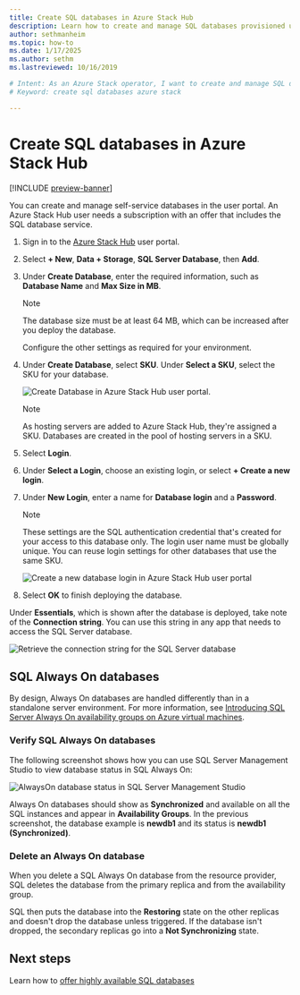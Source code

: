 ```yaml
---
title: Create SQL databases in Azure Stack Hub
description: Learn how to create and manage SQL databases provisioned using the SQL resource provider adapter.
author: sethmanheim
ms.topic: how-to
ms.date: 1/17/2025
ms.author: sethm
ms.lastreviewed: 10/16/2019

# Intent: As an Azure Stack operator, I want to create and manage SQL databases provisiuoned using the SQL resource provider adapter.
# Keyword: create sql databases azure stack

---
```


# Create SQL databases in Azure Stack Hub

[!INCLUDE [preview-banner](../includes/sql-mysql-rp-limit-access.md)]

You can create and manage self-service databases in the user portal. An Azure Stack Hub user needs a subscription with an offer that includes the SQL database service.

1. Sign in to the [Azure Stack Hub](azure-stack-overview.md) user portal.
1. Select **+ New**, **Data + Storage**, **SQL Server Database**, then **Add**.
1. Under **Create Database**, enter the required information, such as **Database Name** and **Max Size in MB**.

   > [!NOTE]
   > The database size must be at least 64 MB, which can be increased after you deploy the database.

   Configure the other settings as required for your environment.

1. Under **Create Database**, select **SKU**. Under **Select a SKU**, select the SKU for your database.

   ![Create Database in Azure Stack Hub user portal.](./media/azure-stack-sql-rp-deploy/newsqldba.png)

   > [!NOTE]
   > As hosting servers are added to Azure Stack Hub, they're assigned a SKU. Databases are created in the pool of hosting servers in a SKU.

1. Select **Login**.
1. Under **Select a Login**, choose an existing login, or select **+ Create a new login**.
1. Under **New Login**, enter a name for **Database login** and a **Password**.

   > [!NOTE]
   > These settings are the SQL authentication credential that's created for your access to this database only. The login user name must be globally unique. You can reuse login settings for other databases that use the same SKU.

   ![Create a new database login in Azure Stack Hub user portal](./media/azure-stack-sql-rp-deploy/create-new-login-a.png)

1. Select **OK** to finish deploying the database.

Under **Essentials**, which is shown after the database is deployed, take note of the **Connection string**. You can use this string in any app that needs to access the SQL Server database.

![Retrieve the connection string for the SQL Server database](./media/azure-stack-sql-rp-deploy/sql-db-settings-a.png)

## SQL Always On databases

By design, Always On databases are handled differently than in a standalone server environment. For more information, see [Introducing SQL Server Always On availability groups on Azure virtual machines](/azure/azure-sql/virtual-machines/windows/availability-group-overview).

### Verify SQL Always On databases

The following screenshot shows how you can use SQL Server Management Studio to view database status in SQL Always On:

![AlwaysOn database status in SQL Server Management Studio](./media/azure-stack-sql-rp-deploy/verify-always-on.png)

Always On databases should show as **Synchronized** and available on all the SQL instances and appear in **Availability Groups**. In the previous screenshot, the database example is **newdb1** and its status is **newdb1 (Synchronized)**.

### Delete an Always On database

When you delete a SQL Always On database from the resource provider, SQL deletes the database from the primary replica and from the availability group.

SQL then puts the database into the **Restoring** state on the other replicas and doesn't drop the database unless triggered. If the database isn't dropped, the secondary replicas go into a **Not Synchronizing** state.

## Next steps

Learn how to [offer highly available SQL databases](azure-stack-tutorial-sql.md)
